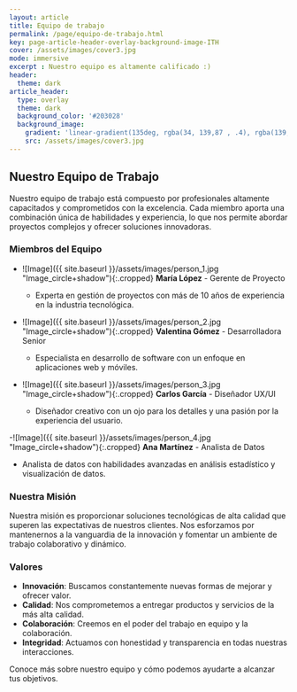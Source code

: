 ```yaml
---
layout: article
title: Equipo de trabajo
permalink: /page/equipo-de-trabajo.html
key: page-article-header-overlay-background-image-ITH
cover: /assets/images/cover3.jpg
mode: immersive
excerpt : Nuestro equipo es altamente calificado :)
header:
  theme: dark
article_header:
  type: overlay
  theme: dark
  background_color: '#203028'
  background_image:
    gradient: 'linear-gradient(135deg, rgba(34, 139,87 , .4), rgba(139, 34, 139, .4))'
    src: /assets/images/cover3.jpg
---
```


## Nuestro Equipo de Trabajo

Nuestro equipo de trabajo está compuesto por profesionales altamente capacitados y comprometidos con la excelencia. Cada miembro aporta una combinación única de habilidades y experiencia, lo que nos permite abordar proyectos complejos y ofrecer soluciones innovadoras.

### Miembros del Equipo

- ![Image]({{ site.baseurl }}/assets/images/person_1.jpg "Image_circle+shadow"){:.cropped} **María López** - Gerente de Proyecto
  - Experta en gestión de proyectos con más de 10 años de experiencia en la industria tecnológica.
  
- ![Image]({{ site.baseurl }}/assets/images/person_2.jpg "Image_circle+shadow"){:.cropped} **Valentina Gómez** - Desarrolladora Senior
  - Especialista en desarrollo de software con un enfoque en aplicaciones web y móviles.
- ![Image]({{ site.baseurl }}/assets/images/person_3.jpg "Image_circle+shadow"){:.cropped} **Carlos García** - Diseñador UX/UI
  - Diseñador creativo con un ojo para los detalles y una pasión por la experiencia del usuario.
  
-![Image]({{ site.baseurl }}/assets/images/person_4.jpg "Image_circle+shadow"){:.cropped} **Ana Martínez** - Analista de Datos
  - Analista de datos con habilidades avanzadas en análisis estadístico y visualización de datos.

### Nuestra Misión

Nuestra misión es proporcionar soluciones tecnológicas de alta calidad que superen las expectativas de nuestros clientes. Nos esforzamos por mantenernos a la vanguardia de la innovación y fomentar un ambiente de trabajo colaborativo y dinámico.

### Valores

- **Innovación**: Buscamos constantemente nuevas formas de mejorar y ofrecer valor.
- **Calidad**: Nos comprometemos a entregar productos y servicios de la más alta calidad.
- **Colaboración**: Creemos en el poder del trabajo en equipo y la colaboración.
- **Integridad**: Actuamos con honestidad y transparencia en todas nuestras interacciones.

Conoce más sobre nuestro equipo y cómo podemos ayudarte a alcanzar tus objetivos.
<!--more-->

<style>
  .page__header .header__brand path {
    fill: rgba(255, 255, 255, .95);
  }
</style>



